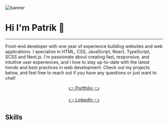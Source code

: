 ![banner](https://user-images.githubusercontent.com/67468836/227903231-bb1183a1-f35c-439b-8eae-5a3c1f0a1731.png)
# Hi I'm Patrik 👋
---
Front-end developer with one year of experience building websites and web applications. I specialize in HTML, CSS, JavaScript, React, TypeScript, SCSS and Next.js. I'm passionate about creating fast, responsive, and intuitive user experiences, and I love to stay up-to-date with the latest trends and best practices in web development. Check out my projects below, and feel free to reach out if you have any questions or just want to chat!

<p align="center">
<a target="_blank" href="https://www.patrikp.dev/">👉 Portfolio 👈</a>   
  </p>
  <p align="center">
<a target="_blank" href="https://www.linkedin.com/in/patrikpotocny">👉 LinkedIn 👈</a>
</p>

## Skills
<p>
<img alt="" src="https://img.shields.io/badge/HTML5-E34F26?style=for-the-badge&logo=html5&logoColor=white" />
<img alt="" src="https://img.shields.io/badge/CSS3-1572B6?style=for-the-badge&logo=css3&logoColor=white" />
<img alt="" src="https://img.shields.io/badge/JavaScript-F7DF1E?style=for-the-badge&logo=javascript&logoColor=black" />
<img alt="" src="https://img.shields.io/badge/TypeScript-007ACC?style=for-the-badge&logo=typescript&logoColor=white" />
<img alt="" src="https://img.shields.io/badge/Sass-CC6699?style=for-the-badge&logo=sass&logoColor=white" />
<img alt="" src="https://img.shields.io/badge/React-20232A?style=for-the-badge&logo=react&logoColor=61DAFB" />
<img alt="" src="https://img.shields.io/badge/-Next.js-000000?style=for-the-badge&logo=nextdotjs&logoColor=white" />
<img alt="" src="https://img.shields.io/badge/Jest-323330?style=for-the-badge&logo=Jest&logoColor=white" />
<img alt="" src="https://img.shields.io/badge/GIT-E44C30?style=for-the-badge&logo=git&logoColor=white" />
<img alt="" src="https://img.shields.io/badge/-Firebase-ffcb2f?style=for-the-badge&logo=firebase&logoColor=black" />
</p>
